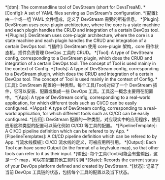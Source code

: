 *[dtm]: The commandline tool of DevStream (short for DevsTreaM).
*[Config]: A set of YAML files serving as DevStream's configuration.
*[配置]: 由一个或一组 YAML 文件组成，定义了 DevStream 需要的所有信息。
*[Plugin]: DevStream uses core-plugin architecture, where the core is a state machine and each plugin handles the CRUD and integration of a certain DevOps tool.
*[Plugins]: DevStream uses core-plugin architecture, where the core is a state machine and each plugin handles the CRUD and integration of a certain DevOps tool.
*[插件]: DevStream 使用 core-plugin 架构，core 用作状态机，插件负责管理 DevOps 工具的 CRUD。
*[Tool]: A type of DevStream config, corresponding to a DevStream plugin, which does the CRUD and integration of a certain DevOps tool. The concept of Tool is used mainly in the context of Config.
*[Tools]: A type of DevStream config, corresponding to a DevStream plugin, which does the CRUD and integration of a certain DevOps tool. The concept of Tool is used mainly in the context of Config.
*[工具]: DevStream 配置的一种类型。每个工具(Tool)对应了一个 DevStream 插件，它可以安装、配置或集成一些 DevOps 工具。工具这一概念主要用在配置中。
*[App]: A type of DevStream config, corresponding to a real-world application, for which different tools such as CI/CD can be easily configured.
*[Apps]: A type of DevStream config, corresponding to a real-world application, for which different tools such as CI/CD can be easily configured.
*[应用]: DevStream 配置的一种类型，对应现实中的应用程序，使用应用这种类型的配置可以简化例如 CI/CD 等工具的配置。
*[PipelineTemplate]: A CI/CD pipeline definition which can be refered to by App.
*[PipelineTemplates]: A CI/CD pipeline definition which can be refered to by App.
*[流水线模板]: CI/CD 流水线的定义，可被应用所引用。
*[Output]: Each Tool can have some Output (in the format of a key/value map), so that other tools can refer to it as their input.
*[输出]: 每个工具(Tool)可能会有些输出，这是一个 map，可以在配置其他工具时引用
*[State]: Records the current status of your DevOps platform defined and created by DevStream.
*[状态]: 记录了当前 DevOps 工具链的状态，包括每个工具的配置以及当下状态。
